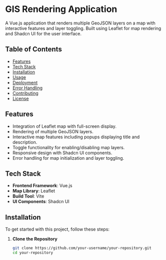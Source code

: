 # GIS Rendering Application

A Vue.js application that renders multiple GeoJSON layers on a map with interactive features and layer toggling. Built using Leaflet for map rendering and Shadcn UI for the user interface.

## Table of Contents

- [Features](#features)
- [Tech Stack](#tech-stack)
- [Installation](#installation)
- [Usage](#usage)
- [Deployment](#deployment)
- [Error Handling](#error-handling)
- [Contributing](#contributing)
- [License](#license)

## Features

- Integration of Leaflet map with full-screen display.
- Rendering of multiple GeoJSON layers.
- Interactive map features including popups displaying title and description.
- Toggle functionality for enabling/disabling map layers.
- Responsive design with Shadcn UI components.
- Error handling for map initialization and layer toggling.

## Tech Stack

- **Frontend Framework**: Vue.js
- **Map Library**: Leaflet
- **Build Tool**: Vite
- **UI Components**: Shadcn UI

## Installation

To get started with this project, follow these steps:

1. **Clone the Repository**

   ```bash
   git clone https://github.com/your-username/your-repository.git
   cd your-repository
